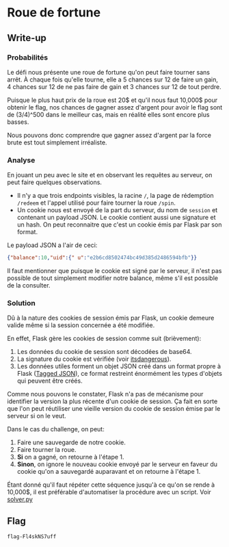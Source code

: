 # Roue de fortune

## Write-up

### Probabilités

Le défi nous présente une roue de fortune qu'on peut faire tourner sans arrêt. À chaque fois qu'elle tourne, elle a 5 chances sur 12 de faire un gain, 4 chances sur 12 de ne pas faire de gain et 3 chances sur 12 de tout perdre.

Puisque le plus haut prix de la roue est 20$ et qu'il nous faut 10,000$ pour obtenir le flag, nos chances de gagner assez d'argent pour avoir le flag sont de (3/4)^500 dans le meilleur cas, mais en réalité elles sont encore plus basses.

Nous pouvons donc comprendre que gagner assez d'argent par la force brute est tout simplement irréaliste.

### Analyse

En jouant un peu avec le site et en observant les requêtes au serveur, on peut faire quelques observations.

- Il n'y a que trois endpoints visibles, la racine `/`, la page de rédemption `/redeem` et l'appel utilisé pour faire tourner la roue `/spin`.
- Un cookie nous est envoyé de la part du serveur, du nom de `session` et contenant un payload JSON. Le cookie contient aussi une signature et un hash. On peut reconnaitre que c'est un cookie émis par Flask par son format.

Le payload JSON a l'air de ceci:

```json
{"balance":10,"uid":{" u":"e2b6cd8502474bc49d385d2486594bfb"}}
```

Il faut mentionner que puisque le cookie est signé par le serveur, il n'est pas possible de tout simplement modifier notre balance, même s'il est possible de la consulter.

### Solution

Dû à la nature des cookies de session émis par Flask, un cookie demeure valide même si la session concernée a été modifiée.

En effet, Flask gère les cookies de session comme suit (brièvement):

1. Les données du cookie de session sont décodées de base64.
2. La signature du cookie est vérifiée (voir [itsdangerous](https://itsdangerous.palletsprojects.com/en/2.2.x/url_safe/)).
3. Les données utiles forment un objet JSON créé dans un format propre à Flask ([Tagged JSON](https://github.com/pallets/flask/blob/a8956feba1e40105e7bc78fa62ce36c58d1c91e1/src/flask/json/tag.py)), ce format restreint énormément les types d'objets qui peuvent être créés.

Comme nous pouvons le constater, Flask n'a pas de mécanisme pour identifier la version la plus récente d'un cookie de session. Ça fait en sorte que l'on peut réutiliser une vieille version du cookie de session émise par le serveur si on le veut.

Dans le cas du challenge, on peut:

1. Faire une sauvegarde de notre cookie.
2. Faire tourner la roue.
3. **Si** on a gagné, on retourne à l'étape 1.
4. **Sinon**, on ignore le nouveau cookie envoyé par le serveur en faveur du cookie qu'on a sauvegardé auparavant et on retourne à l'étape 1.

Étant donné qu'il faut répéter cette séquence jusqu'à ce qu'on se rende à 10,000$, il est préférable d'automatiser la procédure avec un script. Voir [solver.py](solver.py)

## Flag
`flag-Fl4skNS7uff`